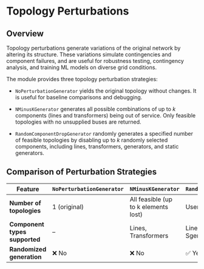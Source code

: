 # Topology Perturbations

## Overview

Topology perturbations generate variations of the original network by altering its structure. These variations simulate contingencies and component failures, and are useful for robustness testing, contingency analysis, and training ML models on diverse grid conditions.

The module provides three topology perturbation strategies:

- `NoPerturbationGenerator` yields the original topology without changes. It is useful for baseline comparisons and debugging.

- `NMinusKGenerator` generates all possible combinations of up to *k* components (lines and transformers) being out of service. Only feasible topologies with no unsupplied buses are returned.

- `RandomComponentDropGenerator` randomly generates a specified number of feasible topologies by disabling up to *k* randomly selected components, including lines, transformers, generators, and static generators.

## Comparison of Perturbation Strategies

| Feature                            | `NoPerturbationGenerator` | `NMinusKGenerator`        | `RandomComponentDropGenerator` |
|-----------------------------------|----------------------------|---------------------------|--------------------------------|
| **Number of topologies**          | 1 (original)               | All feasible (up to k elements lost)    | User-defined         |
| **Component types supported**     | –                          | Lines, Transformers       | Lines, Transformers, Gens, Sgens |
| **Randomized generation**         | ❌ No                      | ❌ No                     | ✅ Yes                         |
